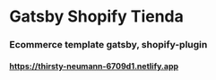 # Gatsby Shopify Tienda

### Ecommerce template gatsby, shopify-plugin

#### https://thirsty-neumann-6709d1.netlify.app